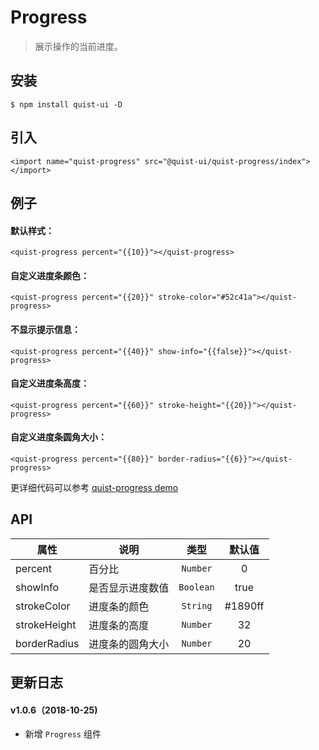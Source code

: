 # Progress

> 展示操作的当前进度。


## 安装

```
$ npm install quist-ui -D
```

## 引入
```ux
<import name="quist-progress" src="@quist-ui/quist-progress/index"></import>
```

## 例子

#### 默认样式：

```ux
<quist-progress percent="{{10}}"></quist-progress>
```

#### 自定义进度条颜色：

```ux
<quist-progress percent="{{20}}" stroke-color="#52c41a"></quist-progress>
```

#### 不显示提示信息：

```ux
<quist-progress percent="{{40}}" show-info="{{false}}"></quist-progress>
```

#### 自定义进度条高度：

```ux
<quist-progress percent="{{60}}" stroke-height="{{20}}"></quist-progress>
```

#### 自定义进度条圆角大小：

```ux
<quist-progress percent="{{80}}" border-radius="{{6}}"></quist-progress>
```


更详细代码可以参考 [quist-progress demo](https://github.com/JDsecretFE/quist-ui/tree/master/src/Progress/index.ux)

## API 

| 属性 | 说明 | 类型 | 默认值 |
|-------------|------------|:--------:|:-----:|
| percent | 百分比 | `Number` | 0 |
| showInfo | 是否显示进度数值 | `Boolean` | true |
| strokeColor | 进度条的颜色 | `String` | #1890ff |
| strokeHeight | 进度条的高度 | `Number` | 32 |
| borderRadius | 进度条的圆角大小| `Number` | 20 |


## 更新日志

#### v1.0.6（2018-10-25)  
* 新增 `Progress` 组件
